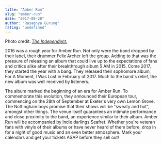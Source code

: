 ```yaml
---
title: "Amber Run"
slug: "amber-run"
date: "2017-09-28"
author: "Rasagnya Gurung"
rating: "undefined"
---
```


Photo credit: [_The Independent_.](http://www.independent.co.uk/arts-entertainment/music/reviews/amber-run-at-koko-gig-review-a-night-of-giant-surging-pop-rock-love-anthems-a6719311.html)

2016 was a rough year for Amber Run. Not only were the band dropped by their label, their drummer Felix Archer left the group. Adding to that was the pressure of releasing an album that could live up to the expectations of fans and critics alike after their breakthrough album 5 AM in 2015. Come 2017, they started the year with a bang. They released their sophomore album, For A Moment, I Was Lost in February of 2017. Much to the band's relief, the new album was well received by listeners.

The album marked the beginning of an era for Amber Run. To commemorate this evolution, they announced their European tour, commencing on the 28th of September at Exeter's very own Lemon Grove. The Nottingham boys promise that their shows will be "sweaty and hot", amongst other things. The venue itself guarantees an intimate performance and close proximity to the band, an experience similar to their album. Amber Run will be accompanied by Indie darlings Seafret. Whether you're veteran fans with vinyls of their albums or have never heard of them before, drop in for a night of good music and an even better atmosphere. Mark your calendars and get your tickets ASAP before they sell out!
